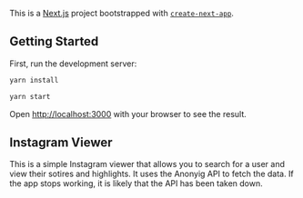 This is a [Next.js](https://nextjs.org/) project bootstrapped with [`create-next-app`](https://github.com/vercel/next.js/tree/canary/packages/create-next-app).

## Getting Started

First, run the development server:

```bash
yarn install

yarn start
```

Open [http://localhost:3000](http://localhost:3000) with your browser to see the result.

## Instagram Viewer

This is a simple Instagram viewer that allows you to search for a user and view their sotires and highlights. It uses the Anonyig API to fetch the data. If the app stops working, it is likely that the API has been taken down.
